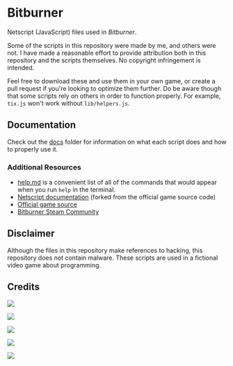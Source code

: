 # Bitburner
Netscript (JavaScript) files used in *Bitburner*.

Some of the scripts in this repository were made by me, and others were not. I have made a reasonable effort to provide attribution both in this repository and the scripts themselves. No copyright infringement is intended.

Feel free to download these and use them in your own game, or create a pull request if you're looking to optimize them further. Do be aware though that some scripts rely on others in order to function properly. For example, `tix.js` won't work without `lib/helpers.js`.
## Documentation
Check out the [docs](https://github.com/qxxst/bitburner/tree/main/docs) folder for information on what each script does and how to properly use it.
### Additional Resources
- [help.md](https://github.com/qxxst/bitburner/blob/main/help.md) is a convenient list of all of the commands that would appear when you run `help` in the terminal.
- [Netscript documentation](https://github.com/qxxst/bitburner-docs) (forked from the official game source code)
- [Official game source](https://github.com/bitburner-official/bitburner-src)
- [Bitburner Steam Community](https://steamcommunity.com/app/1812820/)
## Disclaimer
Although the files in this repository make references to hacking, this repository does not contain malware. These scripts are used in a fictional video game about programming.
## Credits
<a href="https://github.com/qxxst/bitburner/graphs/contributors"><img src="https://contrib.rocks/image?repo=qxxst/bitburner"></a>

<a href="https://github.com/qxxst/bitburner-docs/graphs/contributors"><img src="https://contrib.rocks/image?repo=qxxst/bitburner-docs"></a>

<a href="https://github.com/alainbryden/bitburner-scripts/graphs/contributors"><img src="https://contrib.rocks/image?repo=alainbryden/bitburner-scripts"></a>

<a href="https://github.com/alainbryden/bitburner-official/graphs/contributors"><img src="https://contrib.rocks/image?repo=bitburner-official/bitburner-scripts"></a>

<a href="https://github.com/michalpostek/bitburner-hacknet-bot/graphs/contributors"><img src="https://contrib.rocks/image?repo=michalpostek/bitburner-hacknet-bot"></a>
